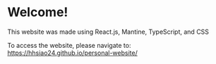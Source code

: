 # Welcome!

This website was made using React.js, Mantine, TypeScript, and CSS

To access the website, please navigate to: https://hhsiao24.github.io/personal-website/ 
